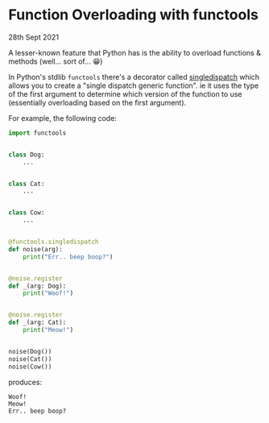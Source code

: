 # Function Overloading with functools

28th Sept 2021

A lesser-known feature that Python has is the ability to overload functions & methods (well… sort of… 😁)

In Python's stdlib `functools` there's a decorator called
[singledispatch](https://docs.python.org/3/library/functools.html#functools.singledispatch) which allows you to create a
"single dispatch generic function". ie it uses the type of the first argument to determine which version of the function
to use (essentially overloading based on the first argument).

For example, the following code:

```python
import functools


class Dog:
    ...


class Cat:
    ...


class Cow:
    ...


@functools.singledispatch
def noise(arg):
    print("Err.. beep boop?")


@noise.register
def _(arg: Dog):
    print("Woof!")


@noise.register
def _(arg: Cat):
    print("Meow!")


noise(Dog())
noise(Cat())
noise(Cow())
```

produces:

```
Woof!
Meow!
Err.. beep boop?
```
